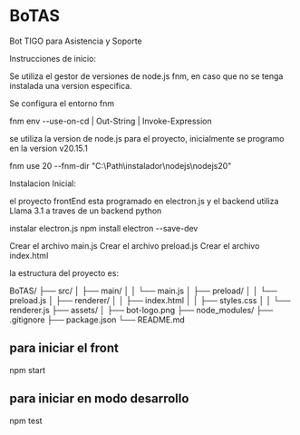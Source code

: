 # BoTAS

Bot TIGO para Asistencia y Soporte

Instrucciones de inicio:

Se utiliza el gestor de versiones de node.js fnm, en caso que no se tenga instalada una version especifica.

Se configura el entorno fnm

fnm env --use-on-cd | Out-String | Invoke-Expression

se utiliza la version de node.js para el proyecto, inicialmente se programo en la version v20.15.1

fnm use 20 --fnm-dir "C:\Path\instalador\nodejs\nodejs20"

Instalacion Inicial:

el proyecto frontEnd esta programado en electron.js y el backend utiliza Llama 3.1 a traves de un backend python

instalar electron.js
npm install electron --save-dev

Crear el archivo main.js
Crear el archivo preload.js
Crear el archivo index.html

la estructura del proyecto es:

BoTAS/
├── src/
│   ├── main/
│   │   └── main.js
│   ├── preload/
│   │   └── preload.js
│   ├── renderer/
│   │   ├── index.html
│   │   ├── styles.css
│   │   └── renderer.js
├── assets/
│   ├── bot-logo.png
├── node_modules/
├── .gitignore
├── package.json
└── README.md

## para iniciar el front

npm start

## para iniciar en modo desarrollo

npm test
